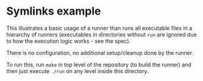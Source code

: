 # Symlinks example

This illustrates a basic usage of a runner than runs all executable files
in a hierarchy of runners (executables in directories without `run` are
ignored due to how the execution logic works - see the spec).

There is no configuration, no additional setup/cleanup done by the runner.

To run this, run `make` in top level of the repository (to build the runner)
and then just execute `./run` on any level inside this directory.
